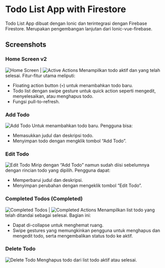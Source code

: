# Todo List App with Firestore

Todo List App dibuat dengan Ionic dan terintegrasi dengan Firebase Firestore. Merupakan pengembangan lanjutan dari Ionic-vue-firebase.

## Screenshots

### Home Screen v2
![Home Screen](assets/screenshots/homev2.png) | ![Active Actions](assets/screenshots/active_actions.png)
Menampilkan todo aktif dan yang telah selesai. Fitur-fitur utama meliputi:
- Floating action button (`+`) untuk menambahkan todo baru.
- Todo list dengan swipe gesture untuk quick action seperti mengedit, menyelesaikan, atau menghapus todo.
- Fungsi pull-to-refresh.

### Add Todo
![Add Todo](assets/screenshots/add_todo.png)
Untuk menambahkan todo baru. Pengguna bisa:
- Memasukkan judul dan deskripsi todo.
- Menyimpan todo dengan mengklik tombol “Add Todo”.

### Edit Todo
![Edit Todo](assets/screenshots/edit_todo.png)
Mirip dengan  “Add Todo” namun sudah diisi sebelumnya dengan rincian todo yang dipilih. Pengguna dapat:
- Memperbarui judul dan deskripsi.
- Menyimpan perubahan dengan mengeklik tombol “Edit Todo”.

### Completed Todos (Completed)
![Completed Todos](assets/screenshots/todo_completed.png) | ![Completed Actions](assets/screenshots/completed_actions.png)
Menampilkan list todo yang telah ditandai sebagai selesai. Bagian ini:
- Dapat di-collapse untuk menghemat ruang.
- Swipe gestures yang memungkinkan pengguna untuk menghapus dan mengedit todo, serta mengembalikan status todo ke aktif.

### Delete Todo
![Delete Todo](assets/screenshots/delete_todo.png)
Menghapus todo dari list todo aktif atau selesai.


